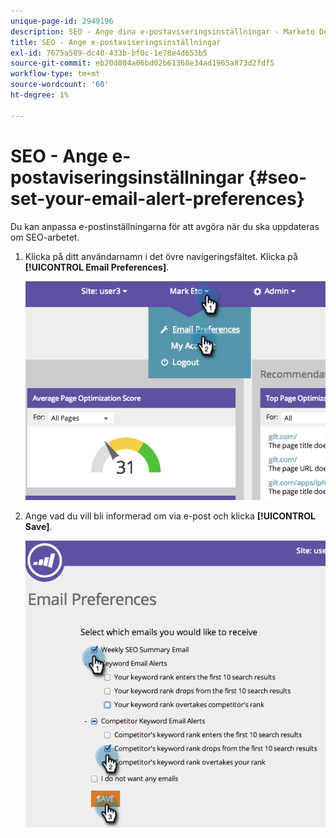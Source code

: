 ```yaml
---
unique-page-id: 2949196
description: SEO - Ange dina e-postaviseringsinställningar - Marketo Docs - produktdokumentation
title: SEO - Ange e-postaviseringsinställningar
exl-id: 7675a589-dc40-433b-bf0c-1e78e4d653b5
source-git-commit: eb20d804a06bd02b61368e34ad1965a873d2fdf5
workflow-type: tm+mt
source-wordcount: '60'
ht-degree: 1%

---
```


# SEO - Ange e-postaviseringsinställningar {#seo-set-your-email-alert-preferences}

Du kan anpassa e-postinställningarna för att avgöra när du ska uppdateras om SEO-arbetet.

1. Klicka på ditt användarnamn i det övre navigeringsfältet. Klicka på **[!UICONTROL Email Preferences]**.

   ![](assets/image2014-9-17-21-3a23-3a28.png)

1. Ange vad du vill bli informerad om via e-post och klicka **[!UICONTROL Save]**.

   ![](assets/image2014-9-17-21-3a23-3a33.png)
